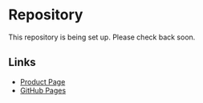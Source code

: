 # Repository

This repository is being set up. Please check back soon.

## Links
- [Product Page](https://serp.ly/instagram-downloader)
- [GitHub Pages](https://serpapps.github.io/instagram-downloader)
